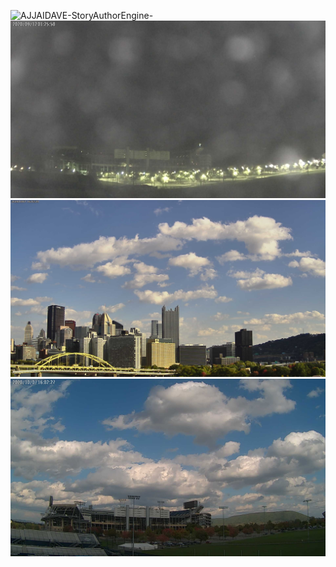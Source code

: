 ![AJJAIDAVE-StoryAuthorEngine-](https://github.com/StateDocuments/Pennsylvania/blob/master/fileslist.jpg)
![AJJAIDAVE-StoryAuthorEngine-](https://github.com/StateDocuments/Pennsylvania/blob/master/snapshot.jpg)
![AJJAIDAVE-StoryAuthorEngine-](https://github.com/StateDocuments/Pennsylvania/blob/master/snapshot1.jpg)
![AJJAIDAVE-StoryAuthorEngine-](https://github.com/StateDocuments/Pennsylvania/blob/master/snapshot2.jpg)
